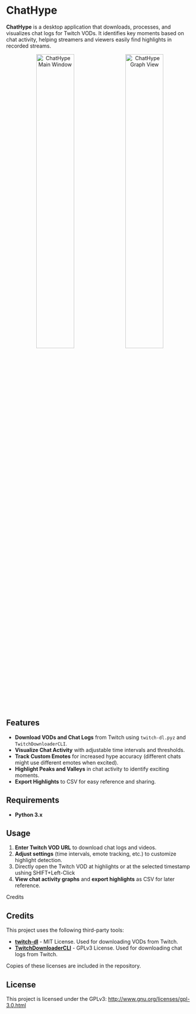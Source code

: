 # ChatHype

**ChatHype** is a desktop application that downloads, processes, and visualizes chat logs for Twitch VODs. It identifies key moments based on chat activity, helping streamers and viewers easily find highlights in recorded streams.

<div align="center">
  <img src="https://i.imgur.com/c2rRfo8.png" alt="ChatHype Main Window" width="45%" style="margin-right: 10px;"/>
  <img src="https://i.imgur.com/8MaEJ3H.png" alt="ChatHype Graph View" width="45%"/>
</div>

## Features

- **Download VODs and Chat Logs** from Twitch using `twitch-dl.pyz` and `TwitchDownloaderCLI`.
- **Visualize Chat Activity** with adjustable time intervals and thresholds.
- **Track Custom Emotes** for increased hype accuracy (different chats might use different emotes when excited).
- **Highlight Peaks and Valleys** in chat activity to identify exciting moments.
- **Export Highlights** to CSV for easy reference and sharing.

## Requirements

- **Python 3.x**

## Usage

1. **Enter Twitch VOD URL** to download chat logs and videos.
2. **Adjust settings** (time intervals, emote tracking, etc.) to customize highlight detection.
3. Directly open the Twitch VOD at highlights or at the selected timestamp ushing SHIFT+Left-Click
4. **View chat activity graphs** and **export highlights** as CSV for later reference.

Credits

## Credits

This project uses the following third-party tools:

- [**twitch-dl**](https://github.com/ihabunek/twitch-dl) - MIT License. Used for downloading VODs from Twitch.
- [**TwitchDownloaderCLI**](https://github.com/lay295/TwitchDownloader) - GPLv3 License. Used for downloading chat logs from Twitch.

Copies of these licenses are included in the repository.

## License

This project is licensed under the GPLv3: http://www.gnu.org/licenses/gpl-3.0.html
